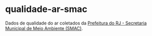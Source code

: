 # qualidade-ar-smac

Dados de qualidade do ar coletados da [Prefeitura do RJ - Secretaria Municipal de Meio Ambiente (SMAC)](https://www.rio.rj.gov.br/web/smac).

